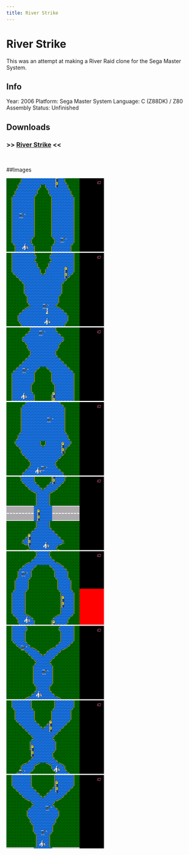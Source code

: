 ```yaml
---
title: River Strike
---
```


# River Strike

This was an attempt at making a River Raid clone for the Sega Master System.

## Info
Year: 2006
Platform: Sega Master System
Language: C (Z88DK) / Z80 Assembly
Status: Unfinished

## Downloads
### >> [River Strike](/downloads/RiverStrike-SMS-0.04alpha.zip "Download River Strike") <<
<br>

##Images

<div class="ContentFlow">
	<div class="flow">
		<img class="item" src="/river-strike-sms/river-01.png" />
		<img class="item" src="/river-strike-sms/river-02.png" />
		<img class="item" src="/river-strike-sms/river-03.png" />
		<img class="item" src="/river-strike-sms/river-04.png" />
		<img class="item" src="/river-strike-sms/river-05.png" />
		<img class="item" src="/river-strike-sms/river-06.png" />
		<img class="item" src="/river-strike-sms/river-07.png" />
		<img class="item" src="/river-strike-sms/river-08.png" />
		<img class="item" src="/river-strike-sms/river-09.png" />
	</div>
</div>
